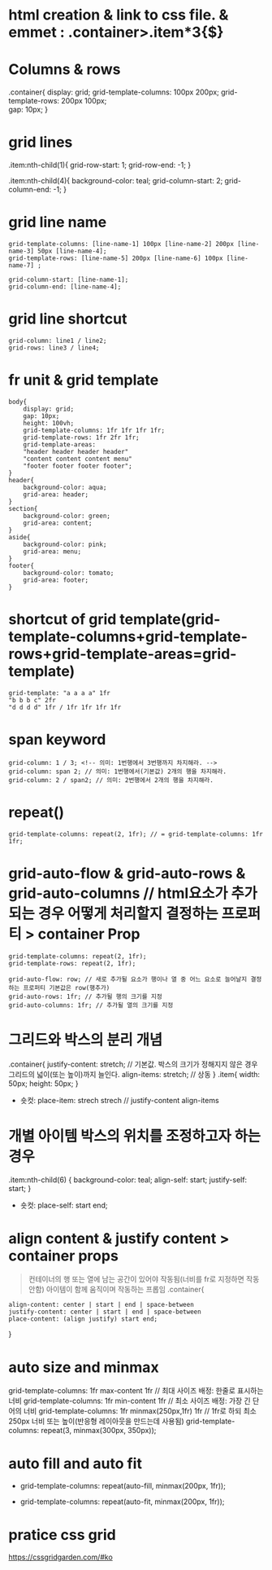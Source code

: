 # html creation & link to css file. & emmet : .container>.item\*3{$}

# Columns & rows

.container{
display: grid;
grid-template-columns: 100px 200px;
grid-template-rows: 200px 100px;  
 gap: 10px;
}

# grid lines

.item:nth-child(1){
grid-row-start: 1;
grid-row-end: -1;
}

.item:nth-child(4){
background-color: teal;
grid-column-start: 2;
grid-column-end: -1;
}

# grid line name

    grid-template-columns: [line-name-1] 100px [line-name-2] 200px [line-name-3] 50px [line-name-4];
    grid-template-rows: [line-name-5] 200px [line-name-6] 100px [line-name-7] ;

    grid-column-start: [line-name-1];
    grid-column-end: [line-name-4];

# grid line shortcut

    grid-column: line1 / line2;
    grid-rows: line3 / line4;

# fr unit & grid template

    body{
        display: grid;
        gap: 10px;
        height: 100vh;
        grid-template-columns: 1fr 1fr 1fr 1fr;
        grid-template-rows: 1fr 2fr 1fr;
        grid-template-areas:
        "header header header header"
        "content content content menu"
        "footer footer footer footer";
    }
    header{
        background-color: aqua;
        grid-area: header;
    }
    section{
        background-color: green;
        grid-area: content;
    }
    aside{
        background-color: pink;
        grid-area: menu;
    }
    footer{
        background-color: tomato;
        grid-area: footer;
    }

# shortcut of grid template(grid-template-columns+grid-template-rows+grid-template-areas=grid-template)

    grid-template: "a a a a" 1fr
    "b b b c" 2fr
    "d d d d" 1fr / 1fr 1fr 1fr 1fr

# span keyword

    grid-column: 1 / 3; <!-- 의미: 1번행에서 3번행까지 차지해라. -->
    grid-column: span 2; // 의미: 1번행에서(기본값) 2개의 행을 차지해라.
    grid-column: 2 / span2; // 의미: 2번행에서 2개의 행을 차지해라.

# repeat()

    grid-template-columns: repeat(2, 1fr); // = grid-template-columns: 1fr 1fr;

# grid-auto-flow & grid-auto-rows & grid-auto-columns // html요소가 추가되는 경우 어떻게 처리할지 결정하는 프로퍼티 > container Prop

    grid-template-columns: repeat(2, 1fr);
    grid-template-rows: repeat(2, 1fr);

    grid-auto-flow: row; // 새로 추가될 요소가 행이나 열 중 어느 요소로 늘어날지 결정하는 프로퍼티 기본값은 row(행추가)
    grid-auto-rows: 1fr; // 추가될 행의 크기를 지정
    grid-auto-columns: 1fr; // 추가될 열의 크기를 지정

# 그리드와 박스의 분리 개념

.container{
justify-content: stretch; // 기본값. 박스의 크기가 정해지지 않은 경우 그리드의 넓이(또는 높이)까지 늘인다.
align-items: stretch; // 상동
}
.item{
width: 50px;
height: 50px;
}

- 숏컷: place-item: strech strech // justify-content align-items

# 개별 아이템 박스의 위치를 조정하고자 하는 경우

.item:nth-child(6) {
background-color: teal;
align-self: start;
justify-self: start;
}

- 숏컷: place-self: start end;

# align content & justify content > container props

> 컨테이너의 행 또는 열에 남는 공간이 있어야 작동됨(너비를 fr로 지정하면 작동안함)
> 아이템이 함께 움직이며 작동하는 프롭임
> .container{

    align-content: center | start | end | space-between
    justify-content: center | start | end | space-between
    place-content: (align justify) start end;

}

# auto size and minmax

grid-template-columns: 1fr max-content 1fr // 최대 사이즈 배정: 한줄로 표시하는 너비
grid-template-columns: 1fr min-content 1fr // 최소 사이즈 배정: 가장 긴 단어의 너비
grid-template-columns: 1fr minmax(250px,1fr) 1fr // 1fr로 하되 최소 250px 너비 또는 높이(반응형 레이아웃을 만드는데 사용됨)
grid-template-columns: repeat(3, minmax(300px, 350px));

# auto fill and auto fit

- grid-template-columns: repeat(auto-fill, minmax(200px, 1fr));
<!-- auto-fill은 여분의 공간이 생기면 빈 그리드를 만들어서 채움 -->

- grid-template-columns: repeat(auto-fit, minmax(200px, 1fr));
  <!-- auto-fit은 여분의 공간이 생기면 있는 그리드의 너비를 키워서 채움 -->
  <!-- 여분의 공간이 없으면 작동이 동일함 -->

# pratice css grid

https://cssgridgarden.com/#ko
